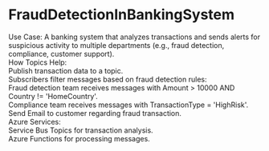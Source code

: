 # FraudDetectionInBankingSystem

Use Case: A banking system that analyzes transactions and sends alerts for suspicious activity to multiple departments (e.g., fraud detection, compliance, customer support).<br>
How Topics Help:<br>
Publish transaction data to a topic.<br>
Subscribers filter messages based on fraud detection rules:<br>
Fraud detection team receives messages with Amount > 10000 AND Country != 'HomeCountry'.<br>
Compliance team receives messages with TransactionType = 'HighRisk'.<br>
Send Email to customer regarding fraud transaction.<br>
Azure Services:<br>
  Service Bus Topics for transaction analysis.<br>
  Azure Functions for processing messages.<br>
